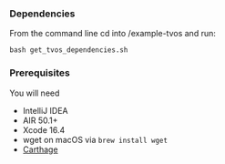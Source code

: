 ### Dependencies
From the command line cd into /example-tvos and run:

```shell
bash get_tvos_dependencies.sh
```

### Prerequisites

You will need

- IntelliJ IDEA
- AIR 50.1+
- Xcode 16.4
- wget on macOS via `brew install wget`
- [Carthage](https://github.com/Carthage/Carthage#installing-carthage)

